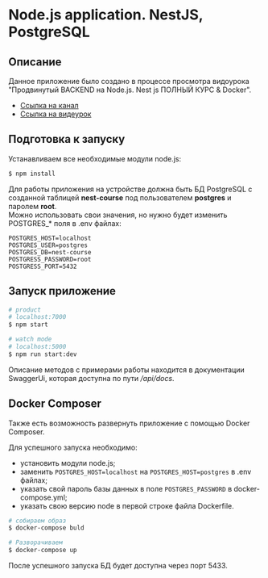 # Node.js application. NestJS, PostgreSQL

## Описание
Данное приложение было создано в процессе просмотра видоурока "Продвинутый BACKEND на Node.js. Nest js ПОЛНЫЙ КУРС & Docker".
- [Ссылка на канал](https://www.youtube.com/channel/UCDzGdB9TTgFm8jRXn1tBdoA)
- [Ссылка на видеурок](https://www.youtube.com/watch?v=dDeWWQWMM-Y)

## Подготовка к запуску
Устанавливаем все необходимые модули node.js:
```bash
$ npm install
```

Для работы приложения на устройстве должна быть БД PostgreSQL с созданной таблицей **nest-course** под пользователем **postgres** и паролем **root**.  
Можно использовать свои значения, но нужно будет изменить POSTGRES_* поля в .env файлах:
```
POSTGRES_HOST=localhost
POSTGRES_USER=postgres
POSTGRES_DB=nest-course
POSTGRESS_PASSWORD=root
POSTGRESS_PORT=5432
```

## Запуск приложение
```bash
# product
# localhost:7000
$ npm start

# watch mode
# localhost:5000
$ npm run start:dev
```

Описание методов с примерами работы находится в документации SwaggerUi, которая доступна по пути */api/docs*.

## Docker Composer
Также есть возможность развернуть приложение с помощью Docker Composer.  

Для успешного запуска необходимо:
- установить модули node.js;
- заменить ```POSTGRES_HOST=localhost``` на ```POSTGRES_HOST=postgres``` в .env файлах;
- указать свой пароль базы данных в поле ```POSTGRES_PASSWORD``` в docker-compose.yml;
- указать свою версию node в первой строке файла Dockerfile.

```bash
# собираем образ
$ docker-compose buld

# Разворачиваем
$ docker-compose up
```

После успешного запуска БД будет доступна через порт 5433.